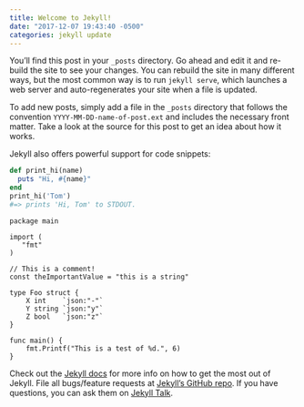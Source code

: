 ```yaml
---
title: Welcome to Jekyll!
date: "2017-12-07 19:43:40 -0500"
categories: jekyll update
---
```


You’ll find this post in your `_posts` directory. Go ahead and edit it and
re-build the site to see your changes. You can rebuild the site in many
different ways, but the most common way is to run `jekyll serve`, which launches
a web server and auto-regenerates your site when a file is updated.

To add new posts, simply add a file in the `_posts` directory that follows the
convention `YYYY-MM-DD-name-of-post.ext` and includes the necessary front
matter. Take a look at the source for this post to get an idea about how
it works.

Jekyll also offers powerful support for code snippets:

```ruby
def print_hi(name)
  puts "Hi, #{name}"
end
print_hi('Tom')
#=> prints 'Hi, Tom' to STDOUT.
```

```golang
package main

import (
   "fmt"
)

// This is a comment!
const theImportantValue = "this is a string"

type Foo struct {
    X int    `json:"-"`
    Y string `json:"y"`
    Z bool   `json:"z"`
}

func main() {
    fmt.Printf("This is a test of %d.", 6)
}
```

Check out the [Jekyll docs][jekyll-docs] for more info on how to get the most
out of Jekyll. File all bugs/feature requests at
[Jekyll’s GitHub repo][jekyll-gh]. If you have questions, you can ask them on
[Jekyll Talk][jekyll-talk].

[jekyll-docs]: https://jekyllrb.com/docs/home
[jekyll-gh]: https://github.com/jekyll/jekyll
[jekyll-talk]: https://talk.jekyllrb.com/

